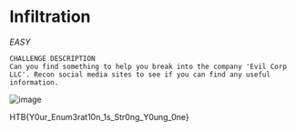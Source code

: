 # Infiltration

*EASY*

```
CHALLENGE DESCRIPTION
Can you find something to help you break into the company 'Evil Corp LLC'. Recon social media sites to see if you can find any useful information.
```

![image](https://github.com/user-attachments/assets/1fd90ae9-8737-427a-91e4-98123d72c8c3)

HTB{Y0ur_Enum3rat10n_1s_Str0ng_Y0ung_0ne}
